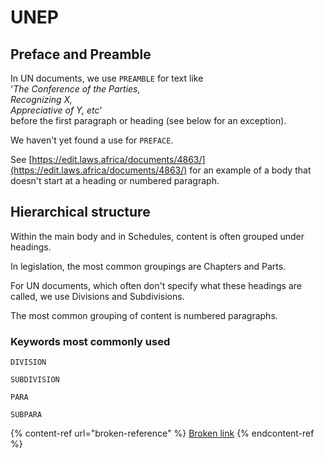 # UNEP

## Preface and Preamble

In UN documents, we use `PREAMBLE` for text like \
'_The Conference of the Parties,_\
_Recognizing X,_\
_Appreciative of Y, etc_'\
before the first paragraph or heading (see below for an exception).

We haven't yet found a use for `PREFACE`.

See [https://edit.laws.africa/documents/4863/](https://edit.laws.africa/documents/4863/) for an example of a body that doesn't start at a heading or numbered paragraph.

## Hierarchical structure

Within the main body and in Schedules, content is often grouped under headings.

In legislation, the most common groupings are Chapters and Parts.&#x20;

For UN documents, which often don't specify what these headings are called, we use Divisions and Subdivisions.

The most common grouping of content is numbered paragraphs.

### Keywords most commonly used

`DIVISION`

`SUBDIVISION`

`PARA`

`SUBPARA`

{% content-ref url="broken-reference" %}
[Broken link](broken-reference)
{% endcontent-ref %}

